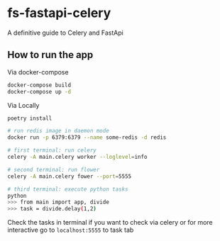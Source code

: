 # fs-fastapi-celery
A definitive guide to Celery and FastApi

## How to run the app

Via docker-compose

```bash
docker-compose build
docker-compose up -d
```

Via Locally

```bash
poetry install

# run redis image in daemon mode
docker run -p 6379:6379 --name some-redis -d redis

# first terminal: run celery
celery -A main.celery worker --loglevel=info

# second terminal: run flower
celery -A main.celery fower --port=5555

# third terminal: execute python tasks
python
>>> from main import app, divide
>>> task = divide.delay(1,2)
```

Check the tasks in terminal if you want to check via celery or for more interactive go to `localhost:5555` to task tab
